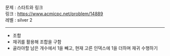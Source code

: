 문제 : 스타트와 링크
<br>
링크 : https://www.acmicpc.net/problem/14889
<br>
레벨 : silver 2

---

- 조합
- 재귀를 활용해 조합을 구함
- 골라야할 남은 개수에서 1을 빼고, 현재 고른 인덱스에 1을 더하며 재귀 수행하기